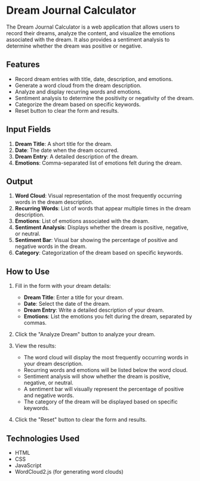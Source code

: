 # Dream Journal Calculator

The Dream Journal Calculator is a web application that allows users to record their dreams, analyze the content, and visualize the emotions associated with the dream. It also provides a sentiment analysis to determine whether the dream was positive or negative.

## Features

- Record dream entries with title, date, description, and emotions.
- Generate a word cloud from the dream description.
- Analyze and display recurring words and emotions.
- Sentiment analysis to determine the positivity or negativity of the dream.
- Categorize the dream based on specific keywords.
- Reset button to clear the form and results.

## Input Fields

1. **Dream Title**: A short title for the dream.
2. **Date**: The date when the dream occurred.
3. **Dream Entry**: A detailed description of the dream.
4. **Emotions**: Comma-separated list of emotions felt during the dream.

## Output

1. **Word Cloud**: Visual representation of the most frequently occurring words in the dream description.
2. **Recurring Words**: List of words that appear multiple times in the dream description.
3. **Emotions**: List of emotions associated with the dream.
4. **Sentiment Analysis**: Displays whether the dream is positive, negative, or neutral.
5. **Sentiment Bar**: Visual bar showing the percentage of positive and negative words in the dream.
6. **Category**: Categorization of the dream based on specific keywords.

## How to Use

1. Fill in the form with your dream details:
   - **Dream Title**: Enter a title for your dream.
   - **Date**: Select the date of the dream.
   - **Dream Entry**: Write a detailed description of your dream.
   - **Emotions**: List the emotions you felt during the dream, separated by commas.

2. Click the "Analyze Dream" button to analyze your dream.

3. View the results:
   - The word cloud will display the most frequently occurring words in your dream description.
   - Recurring words and emotions will be listed below the word cloud.
   - Sentiment analysis will show whether the dream is positive, negative, or neutral.
   - A sentiment bar will visually represent the percentage of positive and negative words.
   - The category of the dream will be displayed based on specific keywords.
     
4. Click the "Reset" button to clear the form and results.

## Technologies Used

- HTML
- CSS
- JavaScript
- WordCloud2.js (for generating word clouds)

